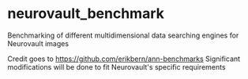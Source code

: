 # neurovault_benchmark
Benchmarking of different multidimensional data searching engines for Neurovault images


Credit goes to https://github.com/erikbern/ann-benchmarks 
Significant modifications will be done to fit Neurovault's specific requirements